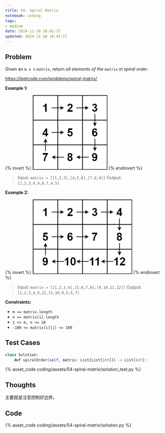 ```yaml
---
title: 54. Spiral Matrix
notebook: coding
tags:
- medium
date: 2024-11-18 18:41:17
updated: 2024-11-18 18:41:17
---
```

## Problem

Given an `m x n` `matrix`, return _all elements of the_ `matrix` _in spiral order_.

<https://leetcode.com/problems/spiral-matrix/>

**Example 1:**

{% invert %}
![case1](assets/54-spiral-matrix/case1.png)
{% endinvert %}

> Input: `matrix = [[1,2,3],[4,5,6],[7,8,9]]`
> Output: `[1,2,3,6,9,8,7,4,5]`

**Example 2:**

{% invert %}
![case2](assets/54-spiral-matrix/case2.png)
{% endinvert %}

> Input: `matrix = [[1,2,3,4],[5,6,7,8],[9,10,11,12]]`
> Output: `[1,2,3,4,8,12,11,10,9,5,6,7]`

**Constraints:**

- `m == matrix.length`
- `n == matrix[i].length`
- `1 <= m, n <= 10`
- `-100 <= matrix[i][j] <= 100`

## Test Cases

``` python
class Solution:
    def spiralOrder(self, matrix: List[List[int]]) -> List[int]:
```

{% asset_code coding/assets/54-spiral-matrix/solution_test.py %}

## Thoughts

主要就是注意控制好边界。

## Code

{% asset_code coding/assets/54-spiral-matrix/solution.py %}
